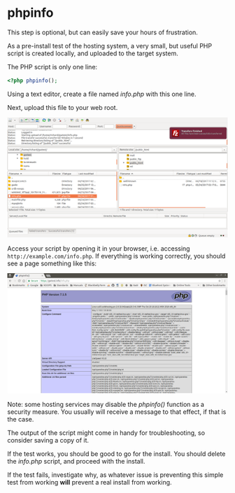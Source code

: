 # phpinfo

This step is optional, but can easily save your hours of frustration.

As a pre-install test of the hosting system, a very small, but useful PHP script is created locally, and uploaded to the target system.

The PHP script is only one line:

```php
<?php phpinfo();
```

Using a text editor, create a file named _info.php_ with this one line.

Next, upload this file to your web root.

![Filezilla info.php Upload](../../.gitbook/assets/filezilla-01-info.png)

Access your script by opening it in your browser, i.e. accessing `http://example.com/info.php`. If everything is working correctly, you should see a page something like this:

![phpinfo\(\) Example](../../.gitbook/assets/php-info.png)

Note: some hosting services may disable the _phpinfo\(\)_ function as a security measure. You usually will receive a message to that effect, if that is the case.

The output of the script might come in handy for troubleshooting, so consider saving a copy of it.

If the test works, you should be good to go for the install. You should delete the _info.php_ script, and proceed with the install.

If the test fails, investigate why, as whatever issue is preventing this simple test from working **will** prevent a real install from working.

